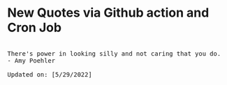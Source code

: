 # New Quotes via Github action and Cron Job

<pre>
<!-- #quote -->
There's power in looking silly and not caring that you do.
- Amy Poehler

Updated on: [5/29/2022]
<!-- #quoteEnd -->
</pre>
